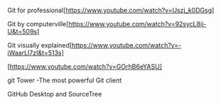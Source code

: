 Git for professional[https://www.youtube.com/watch?v=Uszj_k0DGsg]

Git by computerville[https://www.youtube.com/watch?v=92sycL8ij-U&t=509s]

Git visually explained[https://www.youtube.com/watch?v=-iWaarLI7zI&t=513s]

[https://www.youtube.com/watch?v=GOrhB6eYASU]

git Tower -The most powerful Git client

GitHub Desktop and SourceTree
